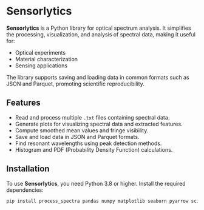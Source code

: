 # Sensorlytics

**Sensorlytics** is a Python library for optical spectrum analysis. It simplifies the processing, visualization, and analysis of spectral data, making it useful for:

- Optical experiments
- Material characterization
- Sensing applications

The library supports saving and loading data in common formats such as JSON and Parquet, promoting scientific reproducibility.

## Features

- Read and process multiple `.txt` files containing spectral data.
- Generate plots for visualizing spectral data and extracted features.
- Compute smoothed mean values and fringe visibility.
- Save and load data in JSON and Parquet formats.
- Find resonant wavelengths using peak detection methods.
- Histogram and PDF (Probability Density Function) calculations.

## Installation

To use **Sensorlytics**, you need Python 3.8 or higher. Install the required dependencies:

```bash
pip install process_spectra pandas numpy matplotlib seaborn pyarrow scipy
